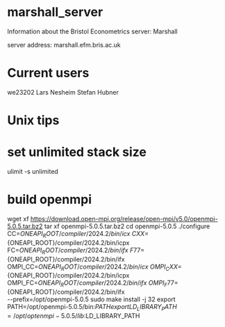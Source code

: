 # marshall_server
Information about the Bristol Econometrics server: Marshall

server address:    marshall.efm.bris.ac.uk

# Current users
we23202        Lars Nesheim
               Stefan Hubner


# Unix tips

# set unlimited stack size
ulimit -s unlimited

# build openmpi

wget xf https://download.open-mpi.org/release/open-mpi/v5.0/openmpi-5.0.5.tar.bz2
tar xf openmpi-5.0.5.tar.bz2
cd openmpi-5.0.5
./configure \
    CC=${ONEAPI_ROOT}/compiler/2024.2/bin/icx \
    CXX=${ONEAPI_ROOT}/compiler/2024.2/bin/icpx \
    FC=${ONEAPI_ROOT}/compiler/2024.2/bin/ifx \
    F77=${ONEAPI_ROOT}/compiler/2024.2/bin/ifx \
    OMPI_CC=${ONEAPI_ROOT}/compiler/2024.2/bin/icx \
    OMPI_CXX=${ONEAPI_ROOT}/compiler/2024.2/bin/icpx \
    OMPI_FC=${ONEAPI_ROOT}/compiler/2024.2/bin/ifx \
    OMPI_F77=${ONEAPI_ROOT}/compiler/2024.2/bin/ifx \
    --prefix=/opt/openmpi-5.0.5
sudo make install -j 32 
export PATH=/opt/openmpi-5.0.5/bin:$PATH
export LD_LIBRARY_PATH=/opt/optenmpi-5.0.5/lib:$LD_LIBRARY_PATH

